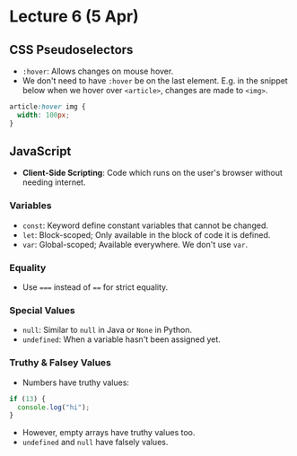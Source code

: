 # Lecture 6 (5 Apr)

## CSS Pseudoselectors

- `:hover`: Allows changes on mouse hover.
- We don't need to have `:hover` be on the last element. E.g. in the snippet below when we hover over `<article>`, changes are made to `<img>`.

```css
article:hover img {
  width: 100px;
}
```

## JavaScript

- **Client-Side Scripting**: Code which runs on the user's browser without needing internet.

### Variables

- `const`: Keyword define constant variables that cannot be changed.
- `let`: Block-scoped; Only available in the block of code it is defined.
- `var`: Global-scoped; Available everywhere. We don't use `var`.

### Equality

- Use `===` instead of `==` for strict equality.

### Special Values

- `null`: Similar to `null` in Java or `None` in Python.
- `undefined`: When a variable hasn't been assigned yet.

### Truthy & Falsey Values

- Numbers have truthy values:

```javascript
if (13) {
  console.log("hi");
}
```

- However, empty arrays have truthy values too.
- `undefined` and `null` have falsely values.
